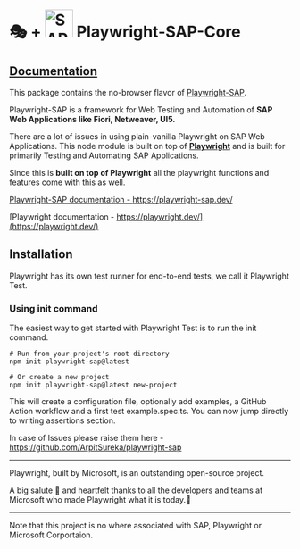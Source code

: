 # 🎭 + <img src="https://www.sap.com/dam/application/shared/logos/sap-logo-svg.svg" alt="SAPLogo" width="50"/>&nbsp;Playwright-SAP-Core

## [Documentation](https://playwright-sap.dev/)

This package contains the no-browser flavor of [Playwright-SAP](https://playwright-sap.dev/).


Playwright-SAP is a framework for Web Testing and Automation of **SAP Web Applications like Fiori, Netweaver, UI5.**

There are a lot of issues in using plain-vanilla Playwright on SAP Web Applications. This node module is built on top of [**Playwright**](https://playwright.dev/) and is built for primarily Testing and Automating SAP Applications.

Since this is **built on top of Playwright** all the playwright functions and features come with this as well. 

[Playwright-SAP documentation - https://playwright-sap.dev/ ](https://playwright-sap.dev/)


[Playwright documentation - https://playwright.dev/](https://playwright.dev/)


## Installation

Playwright has its own test runner for end-to-end tests, we call it Playwright Test.

### Using init command

The easiest way to get started with Playwright Test is to run the init command.

```Shell
# Run from your project's root directory
npm init playwright-sap@latest

# Or create a new project
npm init playwright-sap@latest new-project
```

This will create a configuration file, optionally add examples, a GitHub Action workflow and a first test example.spec.ts. You can now jump directly to writing assertions section.


In case of Issues please raise them here - https://github.com/ArpitSureka/playwright-sap

---------------------------------------------------------------------------------------------------------------
Playwright, built by Microsoft, is an outstanding open-source project.

A big salute 🫡 and heartfelt thanks to all the developers and teams at Microsoft who made Playwright what it is today.👏

----------------------------------------------------------------------------------------------------------------

Note that this project is no where associated with SAP, Playwright or Microsoft Corportaion.